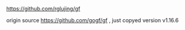 

https://github.com/rglujing/gf

origin source https://github.com/gogf/gf , just copyed version v1.16.6
